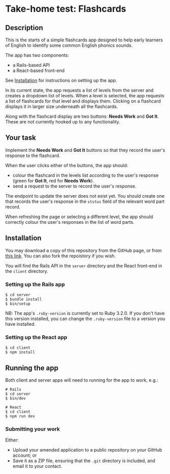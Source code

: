 # Take-home test: Flashcards

## Description

This is the starts of a simple flashcards app designed to help early learners of English
to identify some common English phonics sounds.

The app has two components:

* a Rails-based API
* a React-based front-end

See [Installation](#installation) for instructions on setting up the app.

In its current state, the app requests a list of levels from the server and creates a dropdown list of levels. When a
level is selected, the app requests a list of flashcards for that level and displays them. Clicking on a flashcard
displays it in larger size underneath all the flashcards.

Along with the flashcard display are two buttons: **Needs Work** and **Got It**. These are not currently hooked up to
any functionality.

## Your task

Implement the **Needs Work** and **Got It** buttons so that they record the user's response to the flashcard.

When the user clicks either of the buttons, the app should:

* colour the flashcard in the levels list according to the user's response (green for **Got It**, red for **Needs Work**).
* send a request to the server to record the user's response.

The endpoint to update the server does not exist yet. You should create one that records the user's response in the
`ststus` field of the relevant word part record.

When refreshing the page or selecting a different level, the app should correctly colour the user's responses in the
list of word parts.

## Installation

You may download a copy of this repository from the GitHub page, or from [this link](https://github.com/innovationsforlearning/takehome-test/archive/refs/heads/main.zip). 
You can also fork the repoistory if you wish.

You will find the Rails API in the `server` directory and the React front-end in the `client` directory.

### Setting up the Rails app

```shell
$ cd server
$ bundle install
$ bin/setup
```

NB: The app's `.ruby-version` is currently set to Ruby 3.2.0. If you don't have this version installed, you can change
the `.ruby-version` file to a version you have installed.

### Setting up the React app

```shell
$ cd client
$ npm install
```

## Running the app

Both client and server apps will need to running for the app to work, e.g.:

```shell
# Rails
$ cd server
$ bin/dev

# React
$ cd client
$ npm run dev
```

### Submitting your work

Either:

* Upload your amended application to a public repository on your GitHub account; or
* Save it as a ZIP file, ensuring that the `.git` directory is included, and email it to your contact.
